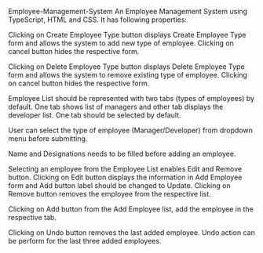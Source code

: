Employee-Management-System
An Employee Management System using TypeScript, HTML and CSS. It has following properties:

Clicking on Create Employee Type button displays Create Employee Type form and allows the system to add new type of employee. Clicking on cancel button hides the respective form.

Clicking on Delete Employee Type button displays Delete Employee Type form and allows the system to remove existing type of employee. Clicking on cancel button hides the respective form.

Employee List should be represented with two tabs (types of employees) by default. One tab shows list of managers and other tab displays the developer list. One tab should be selected by default.

User can select the type of employee (Manager/Developer) from dropdown menu before submitting.

Name and Designations needs to be filled before adding an employee.

Selecting an employee from the Employee List enables Edit and Remove button. Clicking on Edit button displays the information in Add Employee form and Add button label should be changed to Update. Clicking on Remove button removes the employee from the respective list.

Clicking on Add button from the Add Employee list, add the employee in the respective tab.

Clicking on Undo button removes the last added employee. Undo action can be perform for the last three added employees.

